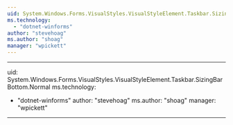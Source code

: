 ```yaml
---
uid: System.Windows.Forms.VisualStyles.VisualStyleElement.Taskbar.SizingBarBottom
ms.technology: 
  - "dotnet-winforms"
author: "stevehoag"
ms.author: "shoag"
manager: "wpickett"
---
```


---
uid: System.Windows.Forms.VisualStyles.VisualStyleElement.Taskbar.SizingBarBottom.Normal
ms.technology: 
  - "dotnet-winforms"
author: "stevehoag"
ms.author: "shoag"
manager: "wpickett"
---
